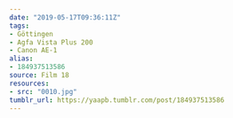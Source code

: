 ```yaml
---
date: "2019-05-17T09:36:11Z"
tags:
- Göttingen
- Agfa Vista Plus 200
- Canon AE-1
alias:
- 184937513586
source: Film 18
resources:
- src: "0010.jpg"
tumblr_url: https://yaapb.tumblr.com/post/184937513586
---
```

